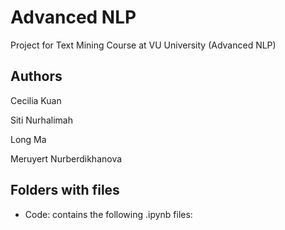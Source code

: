 # Advanced NLP
Project for Text Mining Course at VU University (Advanced NLP)


## Authors
Cecilia Kuan 

Siti Nurhalimah 

Long Ma

Meruyert Nurberdikhanova

## Folders with files
- Code: contains the following .ipynb files:
